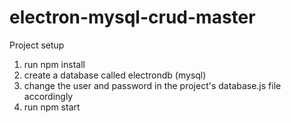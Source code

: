 # electron-mysql-crud-master

Project setup

1) run npm install
2) create a database called electrondb (mysql)
3) change the user and password in the project's database.js file accordingly
4) run npm start
